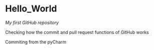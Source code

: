 # Hello_World
_My first GitHub repository_

Checking how the commit and pull request functions of GitHub works

Commiting from the pyCharm

